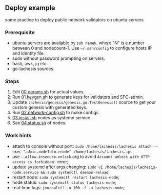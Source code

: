 ## Deploy example

some practice to deploy public network validators on ubuntu servers


### Prerequisite

 - ubuntu servers are available by `ssh nameN`, where "N" is a number between 0 and nodecount-1.
   Use `~/.ssh/config` to configure hosts IP and identity file.
 - sudo without password prompting on servers.
 - bash, awk, jq etc.
 - go-lachesis sources.


### Steps

1. Edit [00.params.sh](./00.params.sh) for actual values.
2. Run [01.keygen.sh](./01.keygen.sh) to generate keys for validators and SFC-admin.
3. Update `lachesis/genesis/genesis.go:TestGenesis()` source to get your custom genesis with generated keys.
4. Run [02.network-config.sh](./02.network-config.sh) to make configs.
5. [03.install.sh](./03.install.sh) nodes as systemd service.
6. See [04.status.sh](./04.status.sh) of nodes.


### Work hints

 - attach to console without port: `sudo /home/lachesis/lachesis attach --exec "admin.nodeInfo.enode" /home/lachesis/lachesis.ipc`;
 - use `--allow-insecure-unlock` arg to avoid `Account unlock with HTTP access is forbidden!` error;
 - update systemd after args changing: `sudo vi /home/lachesis/lachesis-node.service && sudo systemctl daemon-reload`;
 - restart node: `sudo systemctl restart lachesis-node`;
 - node status: `sudo systemctl status lachesis-node`;
 - real-time logs: `journalctl -n 100 -f -u lachesis-node`;
